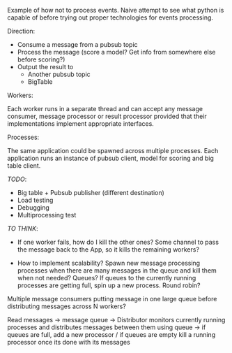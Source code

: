 Example of how not to process events. Naive attempt to see what python is capable of before 
trying out proper technologies for events processing.

Direction:
- Consume a message from a pubsub topic
- Process the message (score a model? Get info from somewhere else before scoring?)
- Output the result to
    - Another pubsub topic
    - BigTable
  

Workers:

Each worker runs in a separate thread and can accept any message consumer, 
message processor or result processor provided that their implementations 
implement appropriate interfaces.

Processes:

The same application could be spawned across multiple processes. Each application
runs an instance of pubsub client, model for scoring and big table client.

*TODO*: 
- Big table + Pubsub publisher (different destination)
- Load testing
- Debugging
- Multiprocessing test

*TO THINK*:
- If one worker fails, how do I kill the other ones? Some channel to pass the
message back to the App, so it kills the remaining workers?
  
- How to implement scalability? Spawn new message processing processes when
there are many messages in the queue and kill them when not needed? Queues? If
  queues to the currently running processes are getting full, spin up a 
  new process. Round robin?
  
Multiple message consumers putting message in one large queue before distributing
messages across N workers?

Read messages -> message queue -> Distributor monitors currently running processes and
distributes messages between them using queue -> if queues are full, add a new processor / if 
queues are empty kill a running processor once its done with its messages